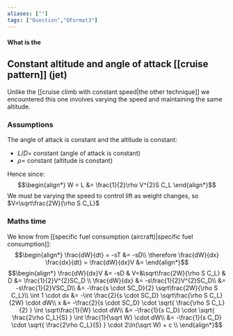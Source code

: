 ```yaml
---
aliases: [""]
tags: ["Question","QFormat3"]
---
```


#### What is the
## Constant altitude and angle of attack [[cruise pattern]] (jet)
Unlike the [[cruise climb with constant speed|the other technique]] we encountered this one involves varying the speed and maintaining the same altitude.

### Assumptions
The angle of attack is constant and the altitude is constant:
- $L/D=$ constant (angle of attack is constant)
- $\rho=$ constant (altitude is constant)

Hence since:
$$\begin{align*}
  W = L &= \frac{1}{2}\rho V^{2}S C_L
\end{align*}$$
We must be varying the speed to control lift as weight changes, so $V=\sqrt\frac{2W}{\rho S C_L}$

### Maths time
We know from [[specific fuel consumption (aircraft)|specific fuel consumption]]:
$$\begin{align*}
   \frac{dW}{dt} = -sT &= -sD\\
\therefore \frac{dW}{dx} \frac{dx}{dt} = \frac{dW}{dx}V &=
\end{align*}$$
$$\begin{align*}
   \frac{dW}{dx}V &= -sD & V=&\sqrt\frac{2W}{\rho S C_L} & D &= \frac{1}{2}V^{2}SC_D \\
\frac{dW}{dx} &= -s\frac{1}{2}V^{2}SC_D\\
&= -s\frac{1}{2}VSC_D\\
&= -\frac{s \cdot SC_D}{2} \sqrt\frac{2W}{\rho S C_L}\\
\int 1 \cdot dx &= -\int \frac{2}{s \cdot SC_D} \sqrt\frac{\rho S C_L}{2W} \cdot dW\\
x &= -\frac{2}{s \cdot SC_D} \cdot \sqrt{ \frac{\rho S C_L}{2} } \int  \sqrt\frac{1}{W} \cdot dW\\
&= -\frac{1}{s C_D} \cdot \sqrt{ \frac{2\rho C_L}{S} } \int  \frac{1}{\sqrt W} \cdot dW\\
&= -\frac{1}{s C_D} \cdot \sqrt{ \frac{2\rho C_L}{S} } \cdot 2\ln(\sqrt W) + c \\
\end{align*}$$